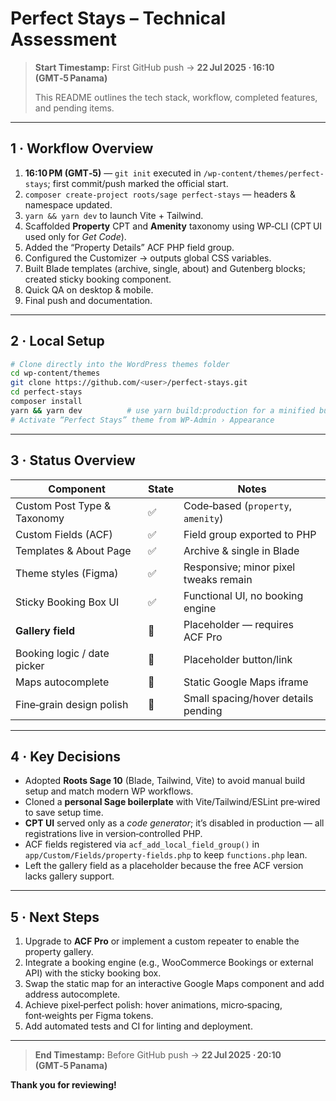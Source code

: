 # Perfect Stays – Technical Assessment

> **Start Timestamp:** First GitHub push → **22 Jul 2025 · 16:10 (GMT‑5 Panama)**
>
> This README outlines the tech stack, workflow, completed features, and pending items.

---

## 1 · Workflow Overview

1. **16:10 PM (GMT‑5)** — `git init` executed in `/wp-content/themes/perfect-stays`; first commit/push marked the official start.  
2. `composer create-project roots/sage perfect-stays` — headers & namespace updated.  
3. `yarn && yarn dev` to launch Vite + Tailwind.  
4. Scaffolded **Property** CPT and **Amenity** taxonomy using WP‑CLI (CPT UI used only for *Get Code*).  
5. Added the “Property Details” ACF PHP field group.  
6. Configured the Customizer → outputs global CSS variables.  
7. Built Blade templates (archive, single, about) and Gutenberg blocks; created sticky booking component.  
8. Quick QA on desktop & mobile.  
9. Final push and documentation.

---

## 2 · Local Setup

```bash
# Clone directly into the WordPress themes folder
cd wp-content/themes
git clone https://github.com/<user>/perfect-stays.git
cd perfect-stays
composer install
yarn && yarn dev          # use yarn build:production for a minified build
# Activate “Perfect Stays” theme from WP‑Admin › Appearance
```

---

## 3 · Status Overview

| Component                          | State | Notes |
|------------------------------------|-------|-------|
| Custom Post Type & Taxonomy        | ✅    | Code‑based (`property`, `amenity`) |
| Custom Fields (ACF)                | ✅    | Field group exported to PHP |
| Templates & About Page             | ✅    | Archive & single in Blade |
| Theme styles (Figma)               | ✅    | Responsive; minor pixel tweaks remain |
| Sticky Booking Box UI              | ✅    | Functional UI, no booking engine |
| **Gallery field**                  | 🔸    | Placeholder — requires ACF Pro |
| Booking logic / date picker        | 🔸    | Placeholder button/link |
| Maps autocomplete                  | 🔸    | Static Google Maps iframe |
| Fine‑grain design polish           | 🔸    | Small spacing/hover details pending |


---

## 4 · Key Decisions

* Adopted **Roots Sage 10** (Blade, Tailwind, Vite) to avoid manual build setup and match modern WP workflows.  
* Cloned a **personal Sage boilerplate** with Vite/Tailwind/ESLint pre‑wired to save setup time.  
* **CPT UI** served only as a *code generator*; it’s disabled in production — all registrations live in version‑controlled PHP.  
* ACF fields registered via `acf_add_local_field_group()` in `app/Custom/Fields/property-fields.php` to keep `functions.php` lean.  
* Left the gallery field as a placeholder because the free ACF version lacks gallery support.

---

## 5 · Next Steps

1. Upgrade to **ACF Pro** or implement a custom repeater to enable the property gallery.  
2. Integrate a booking engine (e.g., WooCommerce Bookings or external API) with the sticky booking box.  
3. Swap the static map for an interactive Google Maps component and add address autocomplete.  
4. Achieve pixel‑perfect polish: hover animations, micro‑spacing, font‑weights per Figma tokens.  
5. Add automated tests and CI for linting and deployment.

---

> **End Timestamp:** Before GitHub push → **22 Jul 2025 · 20:10 (GMT‑5 Panama)**

**Thank you for reviewing!**
